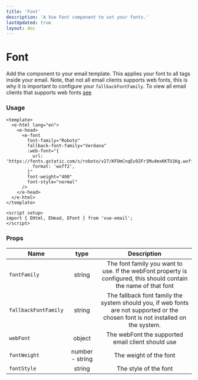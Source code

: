 ```yaml
---
title: 'Font'
description: 'A Vue Font component to set your fonts.'
lastUpdated: true
layout: doc
---
```


# Font

Add the component to your email template. This applies your font to all tags inside your email.
Note, that not all email clients supports web fonts, this is why it is important to configure your `fallbackFontFamily`.
To view all email clients that supports web fonts [see](https://www.caniemail.com/features/css-at-font-face/)

### Usage

```vue
<template>
  <e-html lang="en">
    <e-head>
      <e-font
        font-family="Roboto"
        fallback-font-family="Verdana"
        :web-font="{
          url: 'https://fonts.gstatic.com/s/roboto/v27/KFOmCnqEu92Fr1Mu4mxKKTU1Kg.woff2'
          format: 'woff2',
        }"
        font-weight="400"
        font-style="normal"
      />
    </e-head>
  </e-html>
</template>

<script setup>
import { EHtml, EHead, EFont } from 'vue-email';
</script>
```


### Props

| Name                 |      type       |                                                            Description                                                            |
| -------------------- | :-------------: | :-------------------------------------------------------------------------------------------------------------------------------: |
| `fontFamily`         |     string      |         The font family you want to use. If the webFont property is configured, this should contain the name of that font         |
| `fallbackFontFamily` |     string      | The fallback font family the system should you, if web fonts are not supported or the chosen font is not installed on the system. |
| `webFont`            |     object      |                                         The webFont the supported email client should use                                         |
| `fontWeight`         | number - string |                                                      The weight of the font                                                       |
| `fontStyle`          |     string      |                                                       The style of the font                                                       |
